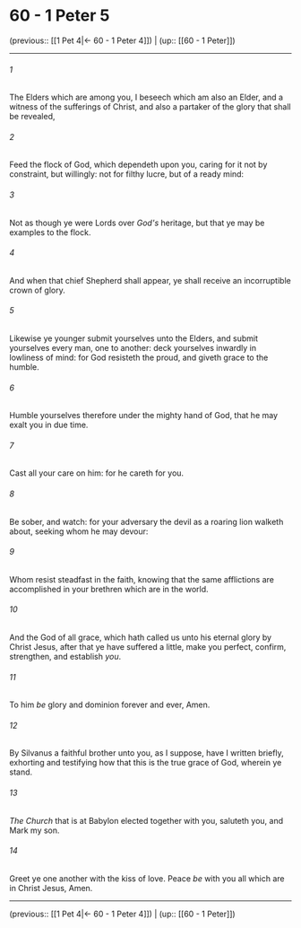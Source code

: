 # 60 - 1 Peter 5

(previous:: [[1 Pet 4|← 60 - 1 Peter 4]]) | (up:: [[60 - 1 Peter]])

***


###### 1 
The Elders which are among you, I beseech which am also an Elder, and a witness of the sufferings of Christ, and also a partaker of the glory that shall be revealed, 

###### 2 
Feed the flock of God, which dependeth upon you, caring for it not by constraint, but willingly: not for filthy lucre, but of a ready mind: 

###### 3 
Not as though ye were Lords over _God's_ heritage, but that ye may be examples to the flock. 

###### 4 
And when that chief Shepherd shall appear, ye shall receive an incorruptible crown of glory. 

###### 5 
Likewise ye younger submit yourselves unto the Elders, and submit yourselves every man, one to another: deck yourselves inwardly in lowliness of mind: for God resisteth the proud, and giveth grace to the humble. 

###### 6 
Humble yourselves therefore under the mighty hand of God, that he may exalt you in due time. 

###### 7 
Cast all your care on him: for he careth for you. 

###### 8 
Be sober, and watch: for your adversary the devil as a roaring lion walketh about, seeking whom he may devour: 

###### 9 
Whom resist steadfast in the faith, knowing that the same afflictions are accomplished in your brethren which are in the world. 

###### 10 
And the God of all grace, which hath called us unto his eternal glory by Christ Jesus, after that ye have suffered a little, make you perfect, confirm, strengthen, and establish _you_. 

###### 11 
To him _be_ glory and dominion forever and ever, Amen. 

###### 12 
By Silvanus a faithful brother unto you, as I suppose, have I written briefly, exhorting and testifying how that this is the true grace of God, wherein ye stand. 

###### 13 
_The Church_ that is at Babylon elected together with you, saluteth you, and Mark my son. 

###### 14 
Greet ye one another with the kiss of love. Peace _be_ with you all which are in Christ Jesus, Amen.

***

(previous:: [[1 Pet 4|← 60 - 1 Peter 4]]) | (up:: [[60 - 1 Peter]])
